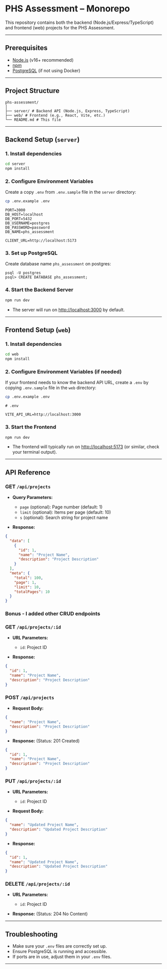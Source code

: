 # PHS Assessment – Monorepo

This repository contains both the backend (Node.js/Express/TypeScript) and frontend (web) projects for the PHS Assessment.

---

## Prerequisites

- [Node.js](https://nodejs.org/) (v16+ recommended)
- [npm](https://www.npmjs.com/)
- [PostgreSQL](https://www.postgresql.org/) (if not using Docker)

---
## Project Structure

```
phs-assessment/
│
├── server/ # Backend API (Node.js, Express, TypeScript)
├── web/ # Frontend (e.g., React, Vite, etc.)
└── README.md # This file
```
---

## Backend Setup (`server`)

### 1. Install dependencies

```bash
cd server
npm install
```

### 2. Configure Environment Variables

Create a copy `.env` from `.env.sample` file in the `server` directory:

```bash
cp .env.example .env
```

```
PORT=3000
DB_HOST=localhost
DB_PORT=5432
DB_USERNAME=postgres
DB_PASSWORD=password
DB_NAME=phs_assessment

CLIENT_URL=http://localhost:5173
```

### 3. Set up PostgreSQL

Create database name `phs_assessment` on postgres:

```
psql -U postgres
psql> CREATE DATABASE phs_assessment;
```


### 4. Start the Backend Server

```bash
npm run dev
```

- The server will run on [http://localhost:3000](http://localhost:3000) by default.

---

## Frontend Setup (`web`)

### 1. Install dependencies

```bash
cd web
npm install
```

### 2. Configure Environment Variables (if needed)

If your frontend needs to know the backend API URL, create a `.env` by copying `.env.sample` file in the `web` directory:

```bash
cp .env.example .env
```

```
# .env

VITE_API_URL=http://localhost:3000
```

### 3. Start the Frontend

```bash
npm run dev
```

- The frontend will typically run on [http://localhost:5173](http://localhost:5173) (or similar, check your terminal output).

---

## API Reference

### GET `/api/projects`

- **Query Parameters:**
  - `page` (optional): Page number (default: 1)
  - `limit` (optional): Items per page (default: 10)
  - `s` (optional): Search string for project name

- **Response:**
```json
{
  "data": [
    {
      "id": 1,
      "name": "Project Name",
      "description": "Project Description"
    }
  ],
  "meta": {
    "total": 100,
    "page": 1,
    "limit": 10,
    "totalPages": 10
  }
}
```

### Bonus - I added other CRUD endpoints

### GET `/api/projects/:id`

- **URL Parameters:**
  - `id`: Project ID

- **Response:**
```json
{
  "id": 1,
  "name": "Project Name",
  "description": "Project Description"
}
```

### POST `/api/projects`

- **Request Body:**
```json
{
  "name": "Project Name",
  "description": "Project Description"
}
```

- **Response:** (Status: 201 Created)
```json
{
  "id": 1,
  "name": "Project Name",
  "description": "Project Description"
}
```

### PUT `/api/projects/:id`

- **URL Parameters:**
  - `id`: Project ID

- **Request Body:**
```json
{
  "name": "Updated Project Name",
  "description": "Updated Project Description"
}
```

- **Response:**
```json
{
  "id": 1,
  "name": "Updated Project Name",
  "description": "Updated Project Description"
}
```

### DELETE `/api/projects/:id`

- **URL Parameters:**
  - `id`: Project ID

- **Response:** (Status: 204 No Content)

---

## Troubleshooting

- Make sure your `.env` files are correctly set up.
- Ensure PostgreSQL is running and accessible.
- If ports are in use, adjust them in your `.env` files.

---
